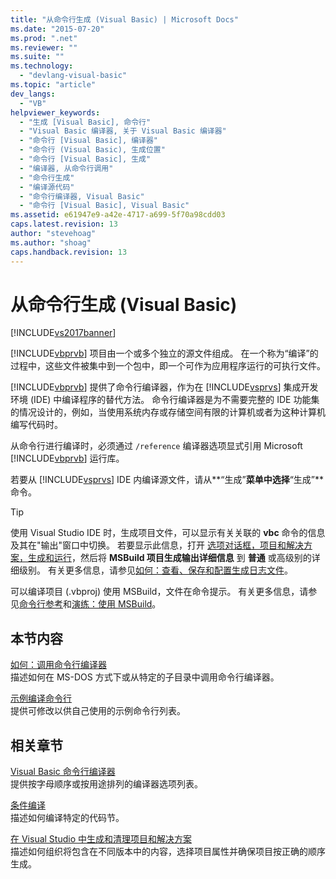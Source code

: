 ```yaml
---
title: "从命令行生成 (Visual Basic) | Microsoft Docs"
ms.date: "2015-07-20"
ms.prod: ".net"
ms.reviewer: ""
ms.suite: ""
ms.technology: 
  - "devlang-visual-basic"
ms.topic: "article"
dev_langs: 
  - "VB"
helpviewer_keywords: 
  - "生成 [Visual Basic], 命令行"
  - "Visual Basic 编译器, 关于 Visual Basic 编译器"
  - "命令行 [Visual Basic], 编译器"
  - "命令行 (Visual Basic), 生成位置"
  - "命令行 [Visual Basic], 生成"
  - "编译器, 从命令行调用"
  - "命令行生成"
  - "编译源代码"
  - "命令行编译器, Visual Basic"
  - "命令行 [Visual Basic], Visual Basic"
ms.assetid: e61947e9-a42e-4717-a699-5f70a98cdd03
caps.latest.revision: 13
author: "stevehoag"
ms.author: "shoag"
caps.handback.revision: 13
---
```

# 从命令行生成 (Visual Basic)
[!INCLUDE[vs2017banner](../../../visual-basic/includes/vs2017banner.md)]

[!INCLUDE[vbprvb](../../../csharp/programming-guide/concepts/linq/includes/vbprvb-md.md)] 项目由一个或多个独立的源文件组成。  在一个称为“编译”的过程中，这些文件被集中到一个包中，即一个可作为应用程序运行的可执行文件。  
  
 [!INCLUDE[vbprvb](../../../csharp/programming-guide/concepts/linq/includes/vbprvb-md.md)] 提供了命令行编译器，作为在 [!INCLUDE[vsprvs](../../../csharp/includes/vsprvs-md.md)] 集成开发环境 \(IDE\) 中编译程序的替代方法。  命令行编译器是为不需要完整的 IDE 功能集的情况设计的，例如，当使用系统内存或存储空间有限的计算机或者为这种计算机编写代码时。  
  
 从命令行进行编译时，必须通过 `/reference` 编译器选项显式引用 Microsoft [!INCLUDE[vbprvb](../../../csharp/programming-guide/concepts/linq/includes/vbprvb-md.md)] 运行库。  
  
 若要从 [!INCLUDE[vsprvs](../../../csharp/includes/vsprvs-md.md)] IDE 内编译源文件，请从**“生成”**菜单中选择**“生成”**命令。  
  
> [!TIP]
>  使用 Visual Studio IDE 时，生成项目文件，可以显示有关关联的 **vbc** 命令的信息及其在"输出"窗口中切换。  若要显示此信息，打开 [选项对话框，项目和解决方案，生成和运行](/visual-studio/ide/reference/options-dialog-box-projects-and-solutions-build-and-run)，然后将 **MSBuild 项目生成输出详细信息** 到 **普通** 或高级别的详细级别。  有关更多信息，请参见[如何：查看、保存和配置生成日志文件](../Topic/How%20to:%20View,%20Save,%20and%20Configure%20Build%20Log%20Files.md)。  
  
 可以编译项目 \(.vbproj\) 使用 MSBuild，文件在命令提示。  有关更多信息，请参见[命令行参考](/visual-studio/msbuild/msbuild-command-line-reference)和[演练：使用 MSBuild](../Topic/Walkthrough:%20Using%20MSBuild.md)。  
  
## 本节内容  
 [如何：调用命令行编译器](../../../visual-basic/reference/command-line-compiler/how-to-invoke-the-command-line-compiler.md)  
 描述如何在 MS\-DOS 方式下或从特定的子目录中调用命令行编译器。  
  
 [示例编译命令行](../../../visual-basic/reference/command-line-compiler/sample-compilation-command-lines.md)  
 提供可修改以供自己使用的示例命令行列表。  
  
## 相关章节  
 [Visual Basic 命令行编译器](../../../visual-basic/reference/command-line-compiler/index.md)  
 提供按字母顺序或按用途排列的编译器选项列表。  
  
 [条件编译](../../../visual-basic/programming-guide/program-structure/conditional-compilation.md)  
 描述如何编译特定的代码节。  
  
 [在 Visual Studio 中生成和清理项目和解决方案](/visual-studio/ide/building-and-cleaning-projects-and-solutions-in-visual-studio)  
 描述如何组织将包含在不同版本中的内容，选择项目属性并确保项目按正确的顺序生成。